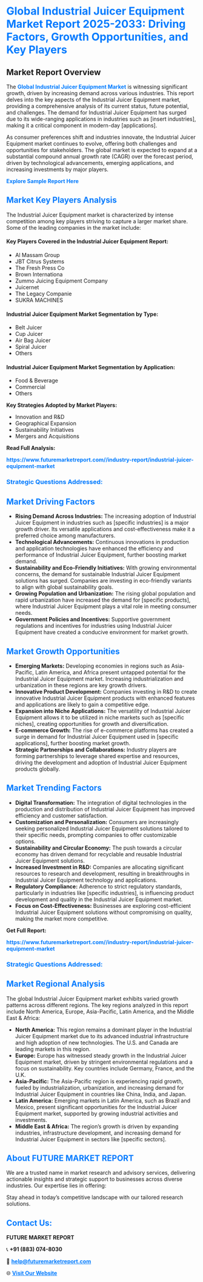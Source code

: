 <h1 style="color: #007BFF;">Global Industrial Juicer Equipment Market Report 2025-2033: Driving Factors, Growth Opportunities, and Key Players</h1>

<section id="overview">
<h2>Market Report Overview</h2>
<p>The <a href="https://www.futuremarketreport.com//industry-report/industrial-juicer-equipment-market" style="color: #007BFF; text-decoration: none;"><strong>Global Industrial Juicer Equipment Market</strong></a> is witnessing significant growth, driven by increasing demand across various industries. This report delves into the key aspects of the Industrial Juicer Equipment market, providing a comprehensive analysis of its current status, future potential, and challenges. The demand for Industrial Juicer Equipment has surged due to its wide-ranging applications in industries such as [insert industries], making it a critical component in modern-day [applications].</p>
<p>As consumer preferences shift and industries innovate, the Industrial Juicer Equipment market continues to evolve, offering both challenges and opportunities for stakeholders. The global market is expected to expand at a substantial compound annual growth rate (CAGR) over the forecast period, driven by technological advancements, emerging applications, and increasing investments by major players.</p>
</section>

<section id="overview">
<p><a href="https://www.futuremarketreport.com//request-sample/reportId=52919" style="color: #007BFF; text-decoration: none;"><strong>Explore Sample Report Here</strong></a></p>
</section>

<section id="key-players">
<h2 style="color: #007BFF;">Market Key Players Analysis</h2>
<p>The Industrial Juicer Equipment market is characterized by intense competition among key players striving to capture a larger market share. Some of the leading companies in the market include:</p>
<h4>Key Players Covered in the Industrial Juicer Equipment Report:</h4>
<ul><li>Al Massam Group</li><li>JBT Citrus Systems</li><li>The Fresh Press Co</li><li>Brown Internationa</li><li>Zummo Juicing Equipment Company</li><li>Juicernet</li><li>The Legacy Companie</li><li>SUKRA MACHINES</li></ul>
<h4>Industrial Juicer Equipment Market Segmentation by Type:</h4>
<ul><li>Belt Juicer</li><li>Cup Juicer</li><li>Air Bag Juicer</li><li>Spiral Juicer</li><li>Others</li></ul>

<h4>Industrial Juicer Equipment Market Segmentation by Application:</h4>
<ul><li>Food &amp; Beverage</li><li>Commercial</li><li>Others</li></ul>
<p><strong>Key Strategies Adopted by Market Players:</strong></p>
<ul>
<li>Innovation and R&D</li>
<li>Geographical Expansion</li>
<li>Sustainability Initiatives</li>
<li>Mergers and Acquisitions</li>
</ul>
</section>

<section>
<p><strong>Read Full Analysis: </strong></p><a href="https://www.futuremarketreport.com//industry-report/industrial-juicer-equipment-market" style="color: #007BFF; text-decoration: none;"><strong>https://www.futuremarketreport.com//industry-report/industrial-juicer-equipment-market</strong></a>
<h3 style="color: #007BFF;">Strategic Questions Addressed:</h3>
</section>

<section id="driving-factors">
<h2 style="color: #007BFF;">Market Driving Factors</h2>
<ul>
<li><strong>Rising Demand Across Industries:</strong> The increasing adoption of Industrial Juicer Equipment in industries such as [specific industries] is a major growth driver. Its versatile applications and cost-effectiveness make it a preferred choice among manufacturers.</li>
<li><strong>Technological Advancements:</strong> Continuous innovations in production and application technologies have enhanced the efficiency and performance of Industrial Juicer Equipment, further boosting market demand.</li>
<li><strong>Sustainability and Eco-Friendly Initiatives:</strong> With growing environmental concerns, the demand for sustainable Industrial Juicer Equipment solutions has surged. Companies are investing in eco-friendly variants to align with global sustainability goals.</li>
<li><strong>Growing Population and Urbanization:</strong> The rising global population and rapid urbanization have increased the demand for [specific products], where Industrial Juicer Equipment plays a vital role in meeting consumer needs.</li>
<li><strong>Government Policies and Incentives:</strong> Supportive government regulations and incentives for industries using Industrial Juicer Equipment have created a conducive environment for market growth.</li>
</ul>
</section>

<section id="growth-opportunities">
<h2 style="color: #007BFF;">Market Growth Opportunities</h2>
<ul>
<li><strong>Emerging Markets:</strong> Developing economies in regions such as Asia-Pacific, Latin America, and Africa present untapped potential for the Industrial Juicer Equipment market. Increasing industrialization and urbanization in these regions are key growth drivers.</li>
<li><strong>Innovative Product Development:</strong> Companies investing in R&D to create innovative Industrial Juicer Equipment products with enhanced features and applications are likely to gain a competitive edge.</li>
<li><strong>Expansion into Niche Applications:</strong> The versatility of Industrial Juicer Equipment allows it to be utilized in niche markets such as [specific niches], creating opportunities for growth and diversification.</li>
<li><strong>E-commerce Growth:</strong> The rise of e-commerce platforms has created a surge in demand for Industrial Juicer Equipment used in [specific applications], further boosting market growth.</li>
<li><strong>Strategic Partnerships and Collaborations:</strong> Industry players are forming partnerships to leverage shared expertise and resources, driving the development and adoption of Industrial Juicer Equipment products globally.</li>
</ul>
</section>

<section id="trending-factors">
<h2 style="color: #007BFF;">Market Trending Factors</h2>
<ul>
<li><strong>Digital Transformation:</strong> The integration of digital technologies in the production and distribution of Industrial Juicer Equipment has improved efficiency and customer satisfaction.</li>
<li><strong>Customization and Personalization:</strong> Consumers are increasingly seeking personalized Industrial Juicer Equipment solutions tailored to their specific needs, prompting companies to offer customizable options.</li>
<li><strong>Sustainability and Circular Economy:</strong> The push towards a circular economy has driven demand for recyclable and reusable Industrial Juicer Equipment solutions.</li>
<li><strong>Increased Investment in R&D:</strong> Companies are allocating significant resources to research and development, resulting in breakthroughs in Industrial Juicer Equipment technology and applications.</li>
<li><strong>Regulatory Compliance:</strong> Adherence to strict regulatory standards, particularly in industries like [specific industries], is influencing product development and quality in the Industrial Juicer Equipment market.</li>
<li><strong>Focus on Cost-Effectiveness:</strong> Businesses are exploring cost-efficient Industrial Juicer Equipment solutions without compromising on quality, making the market more competitive.</li>
</ul>
</section>

<section>
<p><strong>Get Full Report: </strong></p><a href="https://www.futuremarketreport.com//industry-report/industrial-juicer-equipment-market" style="color: #007BFF; text-decoration: none;"><strong>https://www.futuremarketreport.com//industry-report/industrial-juicer-equipment-market</strong></a>
<h3 style="color: #007BFF;">Strategic Questions Addressed:</h3>
</section>


<section id="regional-analysis">
<h2 style="color: #007BFF;">Market Regional Analysis</h2>
<p>The global Industrial Juicer Equipment market exhibits varied growth patterns across different regions. The key regions analyzed in this report include North America, Europe, Asia-Pacific, Latin America, and the Middle East & Africa:</p>
<ul>
<li><strong>North America:</strong> This region remains a dominant player in the Industrial Juicer Equipment market due to its advanced industrial infrastructure and high adoption of new technologies. The U.S. and Canada are leading markets in this region.</li>
<li><strong>Europe:</strong> Europe has witnessed steady growth in the Industrial Juicer Equipment market, driven by stringent environmental regulations and a focus on sustainability. Key countries include Germany, France, and the U.K.</li>
<li><strong>Asia-Pacific:</strong> The Asia-Pacific region is experiencing rapid growth, fueled by industrialization, urbanization, and increasing demand for Industrial Juicer Equipment in countries like China, India, and Japan.</li>
<li><strong>Latin America:</strong> Emerging markets in Latin America, such as Brazil and Mexico, present significant opportunities for the Industrial Juicer Equipment market, supported by growing industrial activities and investments.</li>
<li><strong>Middle East & Africa:</strong> The region’s growth is driven by expanding industries, infrastructure development, and increasing demand for Industrial Juicer Equipment in sectors like [specific sectors].</li>
</ul>
</section>

<footer>
<h2 style="color: #007BFF;">About FUTURE MARKET REPORT</h2>
<p>We are a trusted name in market research and advisory services, delivering actionable insights and strategic support to businesses across diverse industries. Our expertise lies in offering:</p>

<p>Stay ahead in today’s competitive landscape with our tailored research solutions.</p>

<h2 style="color: #007BFF;">Contact Us:</h2>
<p><strong>FUTURE MARKET REPORT</strong></p>
<p>📞 <strong>+91 (883) 074-8030</strong></p>
<p>📧 <strong><a href="mailto:help@futuremarketreport.com" style="color: #007BFF;">help@futuremarketreport.com</a></strong></p>
<p>🌐 <strong><a href="https://www.futuremarketreport.com/" style="color: #007BFF;">Visit Our Website</a></strong></p>
</footer>
